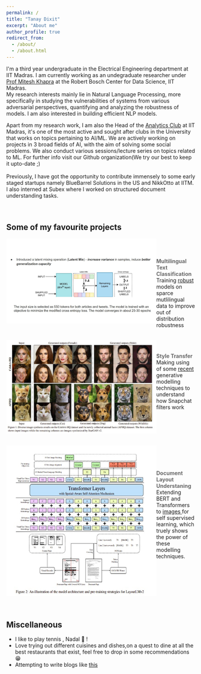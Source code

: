 ```yaml
---
permalink: /
title: "Tanay Dixit"
excerpt: "About me"
author_profile: true
redirect_from: 
  - /about/
  - /about.html
---
```


I'm a third year undergraduate in the Electrical Engineering department at IIT Madras. I am currently working as an undegraduate researcher under [Prof Mitesh Khapra](https://www.cse.iitm.ac.in/~miteshk/) at the Robert Bosch Center for Data Science, IIT Madras.<br> My research interests mainly lie in Natural Language Processing, more specifically in studying the vulnerabilities of systems from various adversarial perspectives, quantifying and analyzing the robustness of models. I am also interested in building efficient NLP models.<br>

Apart from my research work, I am also the Head of the [Analytics Club](https://github.com/analytics-club-iitm) at IIT Madras, it's one of the most active and sought after clubs in the University that works on topics pertaining to AI/ML. We are actively working on projects in 3 broad fields of AI, with the aim of solving some social problems. We also conduct various sessions/lecture series on topics related to ML. For further info visit our Github organization(We try our best to keep it upto-date ;) <br> <br> Previously, I have got the opportunity to contribute immensely to some early staged startups namely BlueBarrel Solutions in the US and NikkOtto at IITM. I also interned at Subex where I worked on structured document understanding tasks. <br><br><br>
## Some of my favourite projects
<p>
  <a href="https://github.com/vasudevgupta7/Bridgei2i-Winning-Solutions" title="Redirect to homepage">
    <img align="left" src="images/text_stuff.jpg" width="400px"/>
  </a>
</p>
<br><br> <br>
<span align ='center' style="color:DimGray; font-weight:700">Multilingual Text Classification </span> <br>
 Training <a href="https://arxiv.org/pdf/2012.15699.pdf">robust</a> models on sparce mutlilingual data to improve out of distribution robustness

<br clear="left"/>
<br> 
<p>
  <a href="https://github.com/analytics-club-iitm/MiniProject-Style-Transfer" title="Redirect to homepage">
    <img align="left" src="images/starganv2.jpg" width="400px"/>
  </a>
</p>
<br><br>
<span align ='center' style="color:DimGray; font-weight:700" >Style Transfer </span><br> Making using of some <a href="https://arxiv.org/abs/1912.01865">recent</a> generative modelling techniques to understand how Snapchat filters work

<br clear="left"/>
<br>
<p>
  <a href="https://github.com/tanay2001/Subex-Hackathon" title="Redirect to homepage">
    <img align="left" src="images/layoutlm.jpg" width="400px" height ="400px"/>
  </a>
</p>
<br><br> <br>
<p >
<span align ='center' style="color:DimGray; font-weight:700">Document Layout Understaning </span> <br> 
Extending BERT and Transformers to <a href ="https://arxiv.org/abs/2012.14740">images </a> for self supervised learning, which truely shows the power of these modelling techniques.
</p>

<br clear="left"/>
<br><br>


## Miscellaneous
- I like to play tennis , Nadal 🐐 !
- Love trying out different cuisines and dishes,on a quest to dine at all the best restaurants that exist, feel free to drop in some recommendations 😁
- Attempting to write blogs like [this](https://lilianweng.github.io/lil-log/)
